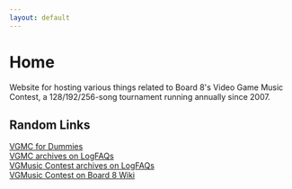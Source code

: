 ```yaml
---
layout: default
---
```


# Home

Website for hosting various things related to Board 8's Video Game Music Contest, a 128/192/256-song tournament running annually since 2007.

## Random Links

[VGMC for Dummies](https://docs.google.com/document/d/1z3L461h7kTwS27Pr2rIRlWcNJv3HdZS9VhQ7kbwu1UU)\
[VGMC archives on LogFAQs](https://www.logfaqs.com/board.php?id=1&&search=vgmc)\
[VGMusic Contest archives on LogFAQs](https://www.logfaqs.com/board.php?id=1&&search=vgmusic%20contest)\
[VGMusic Contest on Board 8 Wiki](https://board8.fandom.com/wiki/VGMusic_Contest)